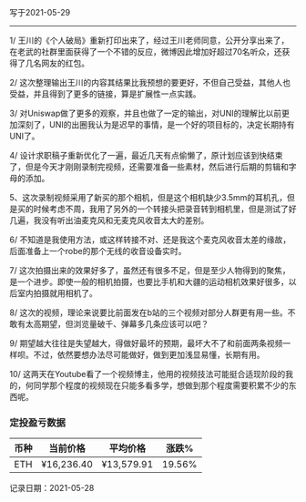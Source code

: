 写于2021-05-29

-----

1/ 王川的《个人破局》重新打印出来了，经过王川老师同意，公开分享出来了，在老武的社群里面获得了一个不错的反应，微博因此增加好超过70名听众，还获得了几名网友的红包。

2/ 这次整理输出王川的内容其结果比我预想的要更好，不但自己受益，其他人也受益，并且得到了更多的链接，算是扩展性一点实践。

3/ 对Uniswap做了更多的观察，并且也做了一定的输出，对UNI的理解比以前更加深刻了，UNI的出圈我认为是迟早的事情，是一个好的项目标的，决定长期持有UNI了。

4/ 设计求职稿子重新优化了一遍，最近几天有点偷懒了，原计划应该到快结束了，但是今天才刚刚录制完视频，还需要准备一些素材，然后进行后期的剪辑和字母的添加。

5、这次录制视频采用了新买的那个相机，但是这个相机缺少3.5mm的耳机孔，但是买的时候考虑不周，我用了另外的一个转接头把录音转到相机里，但是测试了好几遍，我没有听出油麦克风和无麦克风收音太大的差别。

6/ 不知道是我使用方法，或这样转接不对、还是我这个麦克风收音太差的缘故，后面准备上一个robe的那个无线的收音设备实时。

7/ 这次拍摄出来的效果好多了，虽然还有很多不足，但是至少人物得到的聚焦，是一个进步。即使一般的相机拍摄，也要比手机和大疆的运动相机效果好很多，以后室内拍摄就用相机了。

8/ 这次的视频，理论来说要比前面发在b站的三个视频对部分人群更有用一些。不敢有太高期望，但浏览量破千、弹幕多几条应该可以吧？

9/ 期望越大往往是失望越大，得做好最坏的预期，最坏大不了和前面两条视频一样呗。不过，依然要想办法尽可能做好，做到更加浅显易懂，长期有用。

10/ 这两天在Youtube看了一个视频博主，他用的视频技法可能挺合适现阶段的我的，何同学那个程度的视频现在只能多看多学，想做到那个程度需要积累不少的东西呢。

### 定投盈亏数据
| 币种 | 当前价格 | 平均价格 |  涨跌%  |  
| :--: | :----------: | :----------: | :-----: |
| ETH  |  ¥16,236.40|  ¥13,579.91  | 19.56% |

记录日期：2021-05-28 

